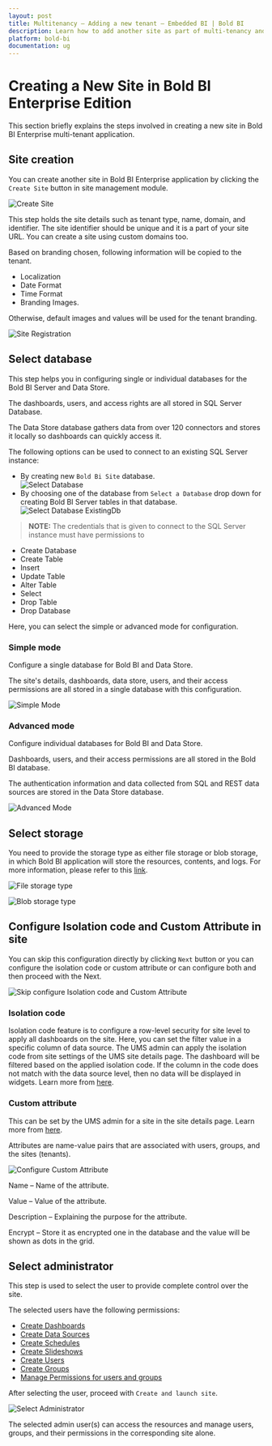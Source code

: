```yaml
---
layout: post
title: Multitenancy – Adding a new tenant – Embedded BI | Bold BI
description: Learn how to add another site as part of multi-tenancy and configure separate database and data store with Bold BI Embedded.
platform: bold-bi
documentation: ug
---
```


# Creating a New Site in Bold BI Enterprise Edition

This section briefly explains the steps involved in creating a new site in Bold BI Enterprise multi-tenant application.

## Site creation

You can create another site in Bold BI Enterprise application by clicking the `Create Site` button in site management module.

![Create Site](/static/assets/embedded/multi-tenancy/images/create-button.png#max-width=95%)

This step holds the site details such as tenant type, name, domain, and identifier. The site identifier should be unique and it is a part of your site URL. You can create a site using custom domains too.

Based on branding chosen, following information will be copied to the tenant.
* Localization
* Date Format
* Time Format
* Branding Images.

 Otherwise, default images and values will be used for the tenant branding.

![Site Registration](/static/assets/embedded/multi-tenancy/images/site-creation.png#max-width=45%)

## Select database 

This step helps you in configuring single or individual databases for the Bold BI Server and Data Store.

The dashboards, users, and access rights are all stored in SQL Server Database.

The Data Store database gathers data from over 120 connectors and stores it locally so dashboards can quickly access it.

The following options can be used to connect to an existing SQL Server instance:

* By creating new `Bold Bi Site` database.  
![Select Database](/static/assets/embedded/multi-tenancy/images/select-database.png#max-width=45%)
* By choosing one of the database from `Select a Database` drop down for creating Bold BI Server tables in that database.  
![Select Database ExistingDb](/static/assets/embedded/multi-tenancy/images/select-database-existing.png#max-width=45%)

> **NOTE:**  The credentials that is given to connect to the SQL Server instance must have permissions to
* Create Database 
* Create Table
* Insert
* Update Table
* Alter Table
* Select
* Drop Table
* Drop Database  

Here, you can select the simple or advanced mode for configuration.

### Simple mode

Configure a single database for Bold BI and Data Store.

The site's details, dashboards, data store, users, and their access permissions are all stored in a single database with this configuration.

![Simple Mode](/static/assets/embedded/multi-tenancy/images/simple-mode.png)

### Advanced mode

Configure individual databases for Bold BI and Data Store.

Dashboards, users, and their access permissions are all stored in the Bold BI database.

The authentication information and data collected from SQL and REST data sources are stored in the Data Store database.

![Advanced Mode](/static/assets/embedded/multi-tenancy/images/advanced-mode.png)

## Select storage

You need to provide the storage type as either file storage or blob storage, in which Bold BI application will store the resources, contents, and logs. For more information, please refer to this [link](/embedded-bi/faq/what-all-are-the-files-and-folders-will-be-generated-in-the-installed-machine/).

![File storage type](/static/assets/embedded/multi-tenancy/images/select-storage-file.png#max-width=45%)

![Blob storage type](/static/assets/embedded/multi-tenancy/images/select-storage-blob.png#max-width=45%)

## Configure Isolation code and Custom Attribute in site 

You can skip this configuration directly by clicking `Next` button or you can configure the isolation code or custom attribute or can configure both and then proceed with the Next.

![Skip configure Isolation code and Custom Attribute](/static/assets/embedded/multi-tenancy/images/configure-isolation-and-attribute.png#max-width=45%)

### Isolation code

Isolation code feature is to configure a row-level security for site level to apply all dashboards on the site. Here, you can set the filter value in a specific column of data source. The UMS admin can apply the isolation code from site settings of the UMS site details page. The dashboard will be filtered based on the applied isolation code. If the column in the code does not match with the data source level, then no data will be displayed in widgets. Learn more from [here](/embedded-bi/working-with-data-source/configuring-isolation-code/).

### Custom attribute

This can be set by the UMS admin for a site in the site details page. Learn more from [here](/embedded-bi/working-with-data-source/configuring-custom-attribute/).

Attributes are name-value pairs that are associated with users, groups, and the sites (tenants).

![Configure Custom Attribute](/static/assets/embedded/multi-tenancy/images/custom-attribute.png#max-width=45%)

Name – Name of the attribute.

Value – Value of the attribute.

Description – Explaining the purpose for the attribute.

Encrypt – Store it as encrypted one in the database and the value will be shown as dots in the grid.

## Select administrator

This step is used to select the user to provide complete control over the site.

The selected users have the following permissions:
* [Create Dashboards](/embedded-bi/managing-resources/manage-dashboards/open-dashboards/)
* [Create Data Sources](/embedded-bi/managing-resources/manage-data-sources/)
* [Create Schedules](/embedded-bi/managing-resources/manage-schedules/)
* [Create Slideshows](/embedded-bi/managing-resources/manage-slideshows/)
* [Create Users](/embedded-bi/managing-resources/manage-users/)
* [Create Groups](/embedded-bi/managing-resources/manage-groups/)
* [Manage Permissions for users and groups](/embedded-bi/working-with-dashboards/share-dashboards/manage-permissions/)

After selecting the user, proceed with `Create and launch site`.

![Select Administrator](/static/assets/embedded/multi-tenancy/images/select-administrator.png#max-width=45%)

The selected admin user(s) can access the resources and manage users, groups, and their permissions in the corresponding site alone.